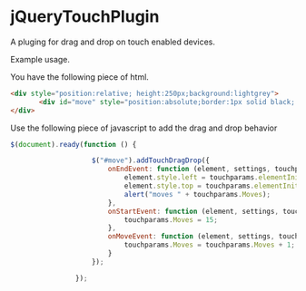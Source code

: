 jQueryTouchPlugin
=================

A pluging for drag and drop on touch enabled devices.

Example usage.  

You have the following piece of html.

```html
<div style="position:relative; height:250px;background:lightgrey">    
       <div id="move" style="position:absolute;border:1px solid black; top:50px; left:50px">Move me</div>
</div>
```

Use the following piece of javascript to add the drag and drop behavior

```javascript
$(document).ready(function () {

                    $("#move").addTouchDragDrop({
                        onEndEvent: function (element, settings, touchparams) {
                            element.style.left = touchparams.elementInitialX + 'px';
                            element.style.top = touchparams.elementInitialY + 'px';
                            alert("moves " + touchparams.Moves);
                        },
                        onStartEvent: function (element, settings, touchparams) {
                            touchparams.Moves = 15;
                        },
                        onMoveEvent: function (element, settings, touchparams) {
                            touchparams.Moves = touchparams.Moves + 1;
                        }
                    });

                });

```
